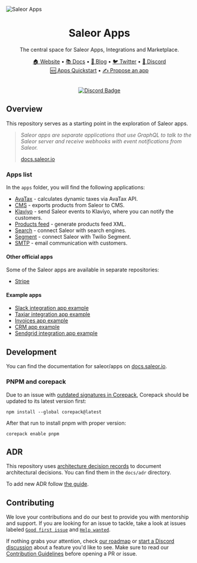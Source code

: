![Saleor Apps](https://user-images.githubusercontent.com/44495184/208925145-78c5022c-1a6c-4f2c-8f4f-7500e7afcaf0.png)

<div align="center">
  <h1>Saleor Apps</h1>
</div>

<div align="center">
  <p>The central space for Saleor Apps, Integrations and Marketplace.
</div>

<div align="center">
  <a href="https://saleor.io/">🏠 Website</a>
  <span> • </span>
  <a href="https://docs.saleor.io/docs/3.x">📚 Docs</a>
  <span> • </span>
  <a href="https://saleor.io/blog/">📰 Blog</a>
  <span> • </span>
  <a href="https://twitter.com/getsaleor">🐦 Twitter</a>
  <span> • </span>
  <a href="https://discord.gg/unUfh24R6d">💬 Discord</a>
</div>

<div align="center">
  <a href="https://docs.saleor.io/docs/3.x/developer/extending/apps/quickstart/getting-started">🆕 Apps Quickstart</a>
  <span> • </span>
  <a href="https://github.com/saleor/apps/discussions/categories/integrations-features">✍️ Propose an app</a>
</div>

<br/>
<div align="center">
  
[![Discord Badge](https://dcbadge.vercel.app/api/server/unUfh24R6d)](https://discord.gg/unUfh24R6d)

</div>

## Overview

This repository serves as a starting point in the exploration of Saleor apps.

> _Saleor apps are separate applications that use GraphQL to talk to the Saleor server and receive webhooks with event notifications from Saleor._
>
> [docs.saleor.io](https://docs.saleor.io/docs/3.x/developer/extending/apps/key-concepts)

### Apps list

In the `apps` folder, you will find the following applications:

- [AvaTax](./apps/avatax) - calculates dynamic taxes via AvaTax API.
- [CMS](./apps/cms) - exports products from Saleor to CMS.
- [Klaviyo](./apps/klaviyo) - send Saleor events to Klaviyo, where you can notify the customers.
- [Products feed](./apps/products-feed) - generate products feed XML.
- [Search](./apps/search) - connect Saleor with search engines.
- [Segment](./apps/segment/) - connect Saleor with Twilio Segment.
- [SMTP](./apps/smtp) - email communication with customers.

#### Other official apps

Some of the Saleor apps are available in separate repositories:

- [Stripe](https://github.com/saleor/saleor-app-payment-stripe)

#### Example apps

- [Slack integration app example](https://github.com/saleor/example-slack-app)
- [Taxjar integration app example](https://github.com/saleor/example-app-taxjar)
- [Invoices app example](https://github.com/saleor/example-app-invoices)
- [CRM app example](https://github.com/saleor/example-app-crm)
- [Sendgrid integration app example](https://github.com/saleor/example-app-sendgrid)

## Development

You can find the documentation for saleor/apps on [docs.saleor.io](https://docs.saleor.io/docs/3.x/developer/app-store/development).

### PNPM and corepack

Due to an issue with [outdated signatures in Corepack](https://github.com/nodejs/corepack/issues/612), Corepack should be updated to its latest version first:

```shell
npm install --global corepack@latest
```

After that run to install pnpm with proper version:

```shell
corepack enable pnpm
```

## ADR

This repository uses [architecture decision records](https://cognitect.com/blog/2011/11/15/documenting-architecture-decisions) to document architectural decisions. You can find them in the `docs/adr` directory.

To add new ADR follow [the guide](https://github.com/npryce/adr-tools).

## Contributing

We love your contributions and do our best to provide you with mentorship and support. If you are looking for an issue to tackle, take a look at issues labeled [`Good first issue`](https://github.com/saleor/apps/issues?q=is%3Aopen+is%3Aissue+label%3A%22good+first+issue%22+) and [`Help wanted`](https://github.com/saleor/apps/issues?q=is%3Aopen+is%3Aissue+label%3A%22help+wanted%22).

If nothing grabs your attention, check [our roadmap](https://saleor.io/roadmap) or [start a Discord discussion](https://saleor.io/discord) about a feature you'd like to see. Make sure to read our [Contribution Guidelines](http://docs.saleor.io/developer/community/contributing) before opening a PR or issue.
